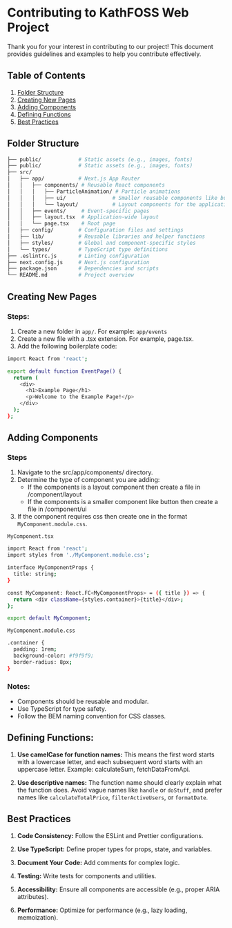 # Contributing to KathFOSS Web Project

Thank you for your interest in contributing to our project! This document provides guidelines and examples to help you contribute effectively.

## Table of Contents

1. [Folder Structure](#folder-structure)
2. [Creating New Pages](#creating-new-pages)
3. [Adding Components](#adding-components)
4. [Defining Functions](#defining-functions)
5. [Best Practices](#best-practices)

## Folder Structure

```bash
├── public/            # Static assets (e.g., images, fonts)
├── public/            # Static assets (e.g., images, fonts)
├── src/
│   ├── app/           # Next.js App Router
│   │   ├── components/ # Reusable React components
│   │   │   ├── ParticleAnimation/ # Particle animations
│   │   │   ├── ui/               # Smaller reusable components like buttons
│   │   │   └── layout/           # Layout components for the application
│   │   ├── events/     # Event-specific pages
│   │   ├── layout.tsx  # Application-wide layout
│   │   └── page.tsx    # Root page
│   ├── config/        # Configuration files and settings
│   ├── lib/           # Reusable libraries and helper functions
│   ├── styles/        # Global and component-specific styles
│   └── types/         # TypeScript type definitions
├── .eslintrc.js       # Linting configuration
├── next.config.js     # Next.js configuration
├── package.json       # Dependencies and scripts
└── README.md          # Project overview
```

## Creating New Pages

### Steps:

1. Create a new folder in `app/`. For example: `app/events`
2. Create a new file with a .tsx extension. For example, page.tsx.
3. Add the following boilerplate code:

```bash
import React from 'react';

export default function EventPage() {
  return (
    <div>
      <h1>Example Page</h1>
      <p>Welcome to the Example Page!</p>
    </div>
  );
};
```

## Adding Components

### Steps

1. Navigate to the src/app/components/ directory.
2. Determine the type of component you are adding:
   - If the components is a layout component then create a file in /component/layout
   - If the components is a smaller component like button then create a file in /component/ui
3. If the component requires css then create one in the format `MyComponent.module.css`.

`MyComponent.tsx`

```bash
import React from 'react';
import styles from './MyComponent.module.css';

interface MyComponentProps {
  title: string;
}

const MyComponent: React.FC<MyComponentProps> = ({ title }) => {
  return <div className={styles.container}>{title}</div>;
};

export default MyComponent;
```

`MyComponent.module.css`

```bash
.container {
  padding: 1rem;
  background-color: #f9f9f9;
  border-radius: 8px;
}
```

### Notes:

- Components should be reusable and modular.
- Use TypeScript for type safety.
- Follow the BEM naming convention for CSS classes.

## Defining Functions:

1. **Use camelCase for function names:** This means the first word starts with a lowercase letter, and each subsequent word starts with an uppercase letter. Example: calculateSum, fetchDataFromApi.

2. **Use descriptive names:** The function name should clearly explain what the function does. Avoid vague names like `handle` or `doStuff`, and prefer names like `calculateTotalPrice`, `filterActiveUsers`, or `formatDate`.

## Best Practices

1. **Code Consistency:** Follow the ESLint and Prettier configurations.

2. **Use TypeScript:** Define proper types for props, state, and variables.

3. **Document Your Code:** Add comments for complex logic.

4. **Testing:** Write tests for components and utilities.

5. **Accessibility:** Ensure all components are accessible (e.g., proper ARIA attributes).

6. **Performance:** Optimize for performance (e.g., lazy loading, memoization).
